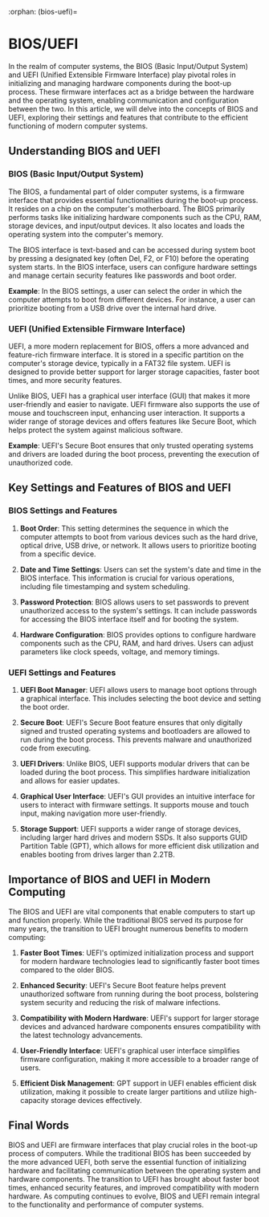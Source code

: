 :orphan:
(bios-uefi)=

# BIOS/UEFI

In the realm of computer systems, the BIOS (Basic Input/Output System) and UEFI (Unified Extensible Firmware Interface) play pivotal roles in initializing and managing hardware components during the boot-up process. These firmware interfaces act as a bridge between the hardware and the operating system, enabling communication and configuration between the two. In this article, we will delve into the concepts of BIOS and UEFI, exploring their settings and features that contribute to the efficient functioning of modern computer systems.

## Understanding BIOS and UEFI

### BIOS (Basic Input/Output System)

The BIOS, a fundamental part of older computer systems, is a firmware interface that provides essential functionalities during the boot-up process. It resides on a chip on the computer's motherboard. The BIOS primarily performs tasks like initializing hardware components such as the CPU, RAM, storage devices, and input/output devices. It also locates and loads the operating system into the computer's memory.

The BIOS interface is text-based and can be accessed during system boot by pressing a designated key (often Del, F2, or F10) before the operating system starts. In the BIOS interface, users can configure hardware settings and manage certain security features like passwords and boot order.

**Example**: In the BIOS settings, a user can select the order in which the computer attempts to boot from different devices. For instance, a user can prioritize booting from a USB drive over the internal hard drive.

### UEFI (Unified Extensible Firmware Interface)

UEFI, a more modern replacement for BIOS, offers a more advanced and feature-rich firmware interface. It is stored in a specific partition on the computer's storage device, typically in a FAT32 file system. UEFI is designed to provide better support for larger storage capacities, faster boot times, and more security features.

Unlike BIOS, UEFI has a graphical user interface (GUI) that makes it more user-friendly and easier to navigate. UEFI firmware also supports the use of mouse and touchscreen input, enhancing user interaction. It supports a wider range of storage devices and offers features like Secure Boot, which helps protect the system against malicious software.

**Example**: UEFI's Secure Boot ensures that only trusted operating systems and drivers are loaded during the boot process, preventing the execution of unauthorized code.

## Key Settings and Features of BIOS and UEFI

### BIOS Settings and Features

1. **Boot Order**: This setting determines the sequence in which the computer attempts to boot from various devices such as the hard drive, optical drive, USB drive, or network. It allows users to prioritize booting from a specific device.

2. **Date and Time Settings**: Users can set the system's date and time in the BIOS interface. This information is crucial for various operations, including file timestamping and system scheduling.

3. **Password Protection**: BIOS allows users to set passwords to prevent unauthorized access to the system's settings. It can include passwords for accessing the BIOS interface itself and for booting the system.

4. **Hardware Configuration**: BIOS provides options to configure hardware components such as the CPU, RAM, and hard drives. Users can adjust parameters like clock speeds, voltage, and memory timings.

### UEFI Settings and Features

1. **UEFI Boot Manager**: UEFI allows users to manage boot options through a graphical interface. This includes selecting the boot device and setting the boot order.

2. **Secure Boot**: UEFI's Secure Boot feature ensures that only digitally signed and trusted operating systems and bootloaders are allowed to run during the boot process. This prevents malware and unauthorized code from executing.

3. **UEFI Drivers**: Unlike BIOS, UEFI supports modular drivers that can be loaded during the boot process. This simplifies hardware initialization and allows for easier updates.

4. **Graphical User Interface**: UEFI's GUI provides an intuitive interface for users to interact with firmware settings. It supports mouse and touch input, making navigation more user-friendly.

5. **Storage Support**: UEFI supports a wider range of storage devices, including larger hard drives and modern SSDs. It also supports GUID Partition Table (GPT), which allows for more efficient disk utilization and enables booting from drives larger than 2.2TB.

## Importance of BIOS and UEFI in Modern Computing

The BIOS and UEFI are vital components that enable computers to start up and function properly. While the traditional BIOS served its purpose for many years, the transition to UEFI brought numerous benefits to modern computing:

1. **Faster Boot Times**: UEFI's optimized initialization process and support for modern hardware technologies lead to significantly faster boot times compared to the older BIOS.

2. **Enhanced Security**: UEFI's Secure Boot feature helps prevent unauthorized software from running during the boot process, bolstering system security and reducing the risk of malware infections.

3. **Compatibility with Modern Hardware**: UEFI's support for larger storage devices and advanced hardware components ensures compatibility with the latest technology advancements.

4. **User-Friendly Interface**: UEFI's graphical user interface simplifies firmware configuration, making it more accessible to a broader range of users.

5. **Efficient Disk Management**: GPT support in UEFI enables efficient disk utilization, making it possible to create larger partitions and utilize high-capacity storage devices effectively.


## Final Words

BIOS and UEFI are firmware interfaces that play crucial roles in the boot-up process of computers. While the traditional BIOS has been succeeded by the more advanced UEFI, both serve the essential function of initializing hardware and facilitating communication between the operating system and hardware components. The transition to UEFI has brought about faster boot times, enhanced security features, and improved compatibility with modern hardware. As computing continues to evolve, BIOS and UEFI remain integral to the functionality and performance of computer systems.